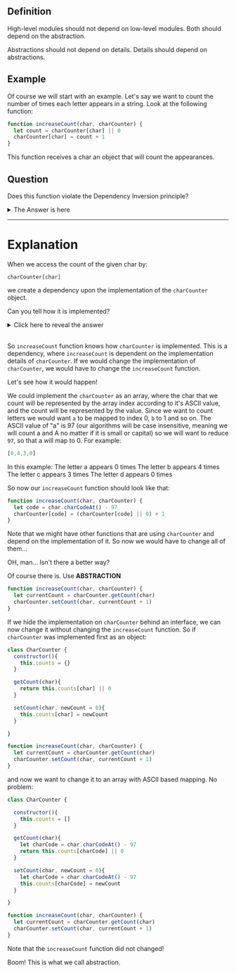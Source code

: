 ## Definition
High-level modules should not depend on low-level modules. 
Both should depend on the abstraction.

Abstractions should not depend on details. 
Details should depend on abstractions.
## Example
Of course we will start with an example.
Let's say we want to count the number of times each letter appears in a string. 
Look at the following function:

```js
function increaseCount(char, charCounter) {
  let count = charCounter[char] || 0
  charCounter[char] = count + 1
}
```

This function receives a char an object that will count the appearances. 

## Question
Does this function violate the Dependency Inversion principle?
<details>
  <summary>
     The Answer is here
  </summary>
    Yes!!
    <br>
    Can you tell in what way?
</details>
<hr>

# Explanation
When we access the count of the  given char by:
```
charCounter[char]
```
we create a dependency upon the implementation of the `charCounter` object.

Can you tell how it is implemented?


<details>
  <summary>
     Click here to reveal the answer
  </summary>
    it is an object with key value pairs, where the key is the char and the value is it's count
    for example:

    {
      "a": 5,
      "g": 2,
      "t": 1
    }
</details>
<br>

So `increaseCount` function knows how `charCounter` is implemented. This is a dependency, where `increaseCount` is dependent on the implementation details of `charCounter`. If we would change the implementation of `charCounter`, we would have to change the `increaseCount` function.

Let's see how it would happen!

We could implement the `charCounter` as an array, where the char that we count will be represented by the array index according to it's ASCII value, and the count will be represented by the value. Since we want to count letters we would want `a` to be mapped to index 0, `b` to 1 and so on.
The ASCII value of "a" is 97 (our algorithms will  be case insensitive, meaning we will count a and A no matter if it is small or capital) so we will want to reduce `97`, so that a will map to 0.
For example:
```js
[0,4,3,0]
``` 
In this example:
The letter a appears 0 times
The letter b appears 4 times
The letter c appears 3 times
The letter d appears 0 times

So now our `increaseCount` function should look like that:
```js
function increaseCount(char, charCounter) {
  let code = char.charCodeAt() - 97
  charCounter[code] = (charCounter[code] || 0) + 1
}
```

Note that we might have other functions that are using `charCounter` and depend on the implementation of it. So now we would have to change all of them...

OH, man... Isn't there a better way?

Of course there is.
Use **ABSTRACTION**

```js
function increaseCount(char, charCounter) {
  let currentCount = charCounter.getCount(char)
  charCounter.setCount(char, currentCount + 1)
}
```

If we hide the implementation on `charCounter` behind an interface, we can now change it without changing the `increaseCount` function.
So if `charCounter` was implemented first as an object:

```js
class CharCounter {
  constructor(){
    this.counts = {}
  }

  getCount(char){
    return this.counts[char] || 0
  }

  setCount(char, newCount = 0){
    this.counts[char] = newCount
  }

}

function increaseCount(char, charCounter) {
  let currentCount = charCounter.getCount(char)
  charCounter.setCount(char, currentCount + 1)
}
```

and now we want to change it to an array with ASCII based mapping. No problem:


```js
class CharCounter {

  constructor(){
    this.counts = []
  }

  getCount(char){
    let charCode = char.charCodeAt() - 97
    return this.counts[charCode] || 0
  }

  setCount(char, newCount = 0){
    let charCode = char.charCodeAt() - 97
    this.counts[charCode] = newCount
  }

}

function increaseCount(char, charCounter) {
  let currentCount = charCounter.getCount(char)
  charCounter.setCount(char, currentCount + 1)
}
```

Note that the `increaseCount` function did not changed!

Boom! This is what we call abstraction.